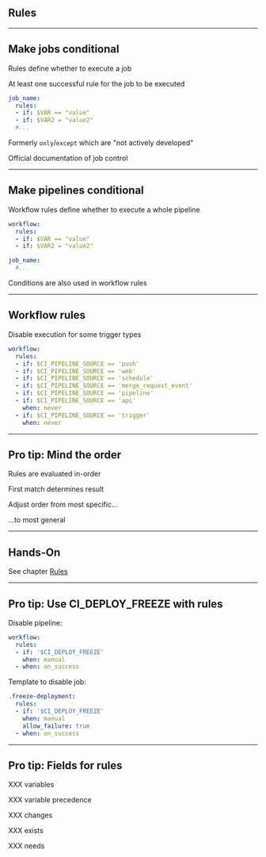 <!-- .slide: id="gitlab_rules" class="vertical-center" -->

<i class="fa-duotone fa-book-section fa-8x fa-duotone-colors" style="float: right; color: grey;"></i>

## Rules

---

## Make jobs conditional

Rules [](https://docs.gitlab.com/ee/ci/yaml/#rules) define whether to execute a job

At least one successful rule for the job to be executed

```yaml
job_name:
  rules:
  - if: $VAR == "value"
  - if: $VAR2 = "value2"
  #...
```

Formerly `only`/`except` [](https://docs.gitlab.com/ee/ci/yaml/#only--except) which are "not actively developed"

Official documentation of job control [](https://docs.gitlab.com/ee/ci/jobs/job_control.html)

---

## Make pipelines conditional

Workflow rules [](https://docs.gitlab.com/ee/ci/yaml/#workflow) define whether to execute a whole pipeline

```yaml
workflow:
  rules:
  - if: $VAR == "value"
  - if: $VAR2 = "value2"

job_name:
  #...
```

Conditions are also used in workflow rules 

---

## Workflow rules

Disable execution for some trigger types

```yaml
workflow:
  rules:
  - if: $CI_PIPELINE_SOURCE == 'push'
  - if: $CI_PIPELINE_SOURCE == 'web'
  - if: $CI_PIPELINE_SOURCE == 'schedule'
  - if: $CI_PIPELINE_SOURCE == 'merge_request_event'
  - if: $CI_PIPELINE_SOURCE == 'pipeline'
  - if: $CI_PIPELINE_SOURCE == 'api'
    when: never
  - if: $CI_PIPELINE_SOURCE == 'trigger'
    when: never
```

---

## Pro tip: Mind the order

Rules are evaluated in-order

First match determines result

Adjust order from most specific...

...to most general

---

## Hands-On

See chapter [Rules](/hands-on/2024-11-12/130_rules/exercise/)

---

## Pro tip: Use CI_DEPLOY_FREEZE with rules

Disable pipeline:

```yaml
workflow:
  rules:
  - if: '$CI_DEPLOY_FREEZE'
    when: manual
  - when: on_success
```

Template to disable job:

```yaml
.freeze-deployment:
  rules:
  - if: '$CI_DEPLOY_FREEZE'
    when: manual
    allow_failure: true
  - when: on_success
```

---

## Pro tip: Fields for rules

XXX variables [](https://docs.gitlab.com/ee/ci/yaml/#rulesvariables)

XXX variable precedence

XXX changes [](https://docs.gitlab.com/ee/ci/yaml/#ruleschanges)

XXX exists [](https://docs.gitlab.com/ee/ci/yaml/#rulesexists)

XXX needs [](https://docs.gitlab.com/ee/ci/yaml/#rulesneeds)
